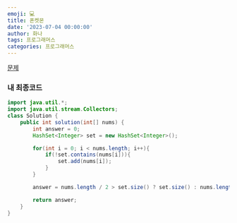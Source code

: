 ```yaml
---
emoji: 💻
title: 폰켓몬
date: '2023-07-04 00:00:00'
author: 화나
tags: 프로그래머스
categories: 프로그래머스
---
```


[문제](https://school.programmers.co.kr/learn/courses/30/lessons/1845)

### 내 최종코드

```java
import java.util.*;
import java.util.stream.Collectors;
class Solution {
    public int solution(int[] nums) {
        int answer = 0;
        HashSet<Integer> set = new HashSet<Integer>();

        for(int i = 0; i < nums.length; i++){
            if(!set.contains(nums[i])){
                set.add(nums[i]);
            }
        }

        answer = nums.length / 2 > set.size() ? set.size() : nums.length / 2;

        return answer;
    }
}
```

```toc

```
